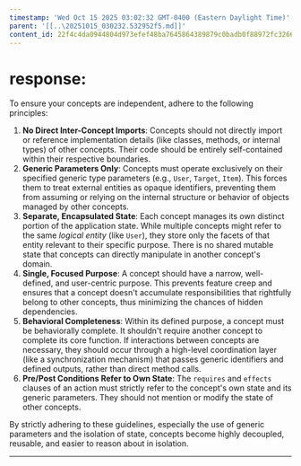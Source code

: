 ```yaml
---
timestamp: 'Wed Oct 15 2025 03:02:32 GMT-0400 (Eastern Daylight Time)'
parent: '[[..\20251015_030232.532952f5.md]]'
content_id: 22f4c4da0944804d973efef48ba7645864389879c0badb0f88972fc3266c406a
---
```


# response:

To ensure your concepts are independent, adhere to the following principles:

1. **No Direct Inter-Concept Imports**: Concepts should not directly import or reference implementation details (like classes, methods, or internal types) of other concepts. Their code should be entirely self-contained within their respective boundaries.
2. **Generic Parameters Only**: Concepts must operate exclusively on their specified generic type parameters (e.g., `User`, `Target`, `Item`). This forces them to treat external entities as opaque identifiers, preventing them from assuming or relying on the internal structure or behavior of objects managed by other concepts.
3. **Separate, Encapsulated State**: Each concept manages its own distinct portion of the application state. While multiple concepts might refer to the same *logical entity* (like `User`), they store only the facets of that entity relevant to their specific purpose. There is no shared mutable state that concepts can directly manipulate in another concept's domain.
4. **Single, Focused Purpose**: A concept should have a narrow, well-defined, and user-centric purpose. This prevents feature creep and ensures that a concept doesn't accumulate responsibilities that rightfully belong to other concepts, thus minimizing the chances of hidden dependencies.
5. **Behavioral Completeness**: Within its defined purpose, a concept must be behaviorally complete. It shouldn't require another concept to complete its core function. If interactions between concepts are necessary, they should occur through a high-level coordination layer (like a synchronization mechanism) that passes generic identifiers and defined outputs, rather than direct method calls.
6. **Pre/Post Conditions Refer to Own State**: The `requires` and `effects` clauses of an action must strictly refer to the concept's own state and its generic parameters. They should not mention or modify the state of other concepts.

By strictly adhering to these guidelines, especially the use of generic parameters and the isolation of state, concepts become highly decoupled, reusable, and easier to reason about in isolation.

***
